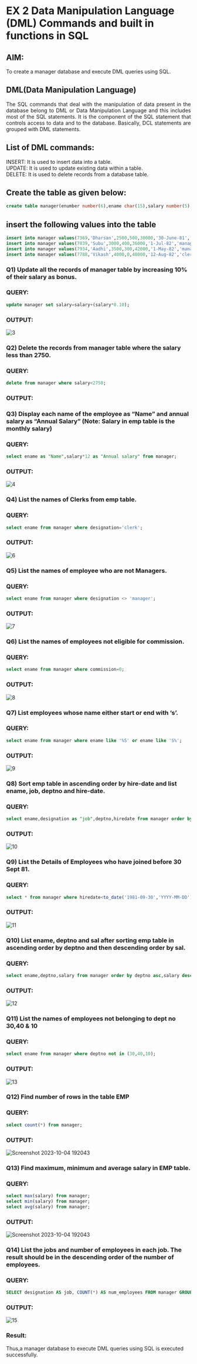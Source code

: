 # EX 2 Data Manipulation Language (DML) Commands and built in functions in SQL
## AIM:
To create a manager database and execute DML queries using SQL.


## DML(Data Manipulation Language)
<div align="justify">
The SQL commands that deal with the manipulation of data present in the database belong to DML or Data Manipulation Language and this includes most of the SQL statements. It is the component of the SQL statement that controls access to data and to the database. Basically, DCL statements are grouped with DML statements.
</div>

## List of DML commands: 
<div align="justify">
INSERT: It is used to insert data into a table.<br>
UPDATE: It is used to update existing data within a table.<br>
DELETE: It is used to delete records from a database table.<br>
</div>

## Create the table as given below:
```sql
create table manager(enumber number(6),ename char(15),salary number(5),commission number(4),annualsalary number(7),Hiredate date,designation char(10),deptno number(2),reporting char(10));
```
## insert the following values into the table
```sql
insert into manager values(7369,'Dharsan',2500,500,30000,'30-June-81','clerk',10,'John');
insert into manager values(7839,'Subu',3000,400,36000,'1-Jul-82','manager',null,'James');
insert into manager values(7934,'Aadhi',3500,300,42000,'1-May-82','manager',30,NULL);
insert into manager values(7788,'Vikash',4000,0,48000,'12-Aug-82','clerk',50,'Bond');
```

### Q1) Update all the records of manager table by increasing 10% of their salary as bonus.

### QUERY:
```sql
update manager set salary=salary+(salary*0.10);
```

### OUTPUT:
![3](https://github.com/Mothesh-M127/EX-2-Data-Manipulation-Language-DML-and-Data-Control-Language-DCL-Commands/assets/94170892/e7b1d37e-76f5-4fbc-89ef-2f22c38361e5)


### Q2) Delete the records from manager table where the salary less than 2750.


### QUERY:
```sql
delete from manager where salary<2750;
```

### OUTPUT:


### Q3) Display each name of the employee as “Name” and annual salary as “Annual Salary” (Note: Salary in emp table is the monthly salary)


### QUERY:
```sql
select ename as "Name",salary*12 as "Annual salary" from manager;
```

### OUTPUT:
![4](https://github.com/Mothesh-M127/EX-2-Data-Manipulation-Language-DML-and-Data-Control-Language-DCL-Commands/assets/94170892/52004569-0470-49eb-a24d-64b4d512ac3f)


### Q4)	List the names of Clerks from emp table.


### QUERY:
```sql
select ename from manager where designation='clerk';
```

### OUTPUT:
![6](https://github.com/Mothesh-M127/EX-2-Data-Manipulation-Language-DML-and-Data-Control-Language-DCL-Commands/assets/94170892/f7e78ed0-3423-4922-ac57-cc21d02f9bda)



### Q5)	List the names of employee who are not Managers.


### QUERY:
```sql
select ename from manager where designation <> 'manager';
```

### OUTPUT:
![7](https://github.com/Mothesh-M127/EX-2-Data-Manipulation-Language-DML-and-Data-Control-Language-DCL-Commands/assets/94170892/b5f2383f-984f-4126-a0c4-ad595f2c765e)


### Q6)	List the names of employees not eligible for commission.


### QUERY:
```sql
select ename from manager where commission=0;
```

### OUTPUT:
![8](https://github.com/Mothesh-M127/EX-2-Data-Manipulation-Language-DML-and-Data-Control-Language-DCL-Commands/assets/94170892/d4456f1d-4e63-4bb4-a87d-dde17ede9ba2)


### Q7)	List employees whose name either start or end with ‘s’.


### QUERY:
```sql
select ename from manager where ename like '%S' or ename like 'S%';
```

### OUTPUT:
![9](https://github.com/Mothesh-M127/EX-2-Data-Manipulation-Language-DML-and-Data-Control-Language-DCL-Commands/assets/94170892/805c98b0-11e4-41c7-8699-0a02b113c131)


### Q8) Sort emp table in ascending order by hire-date and list ename, job, deptno and hire-date.


### QUERY:
```sql
select ename,designation as "job",deptno,hiredate from manager order by hiredate asc;
```

### OUTPUT:
![10](https://github.com/Mothesh-M127/EX-2-Data-Manipulation-Language-DML-and-Data-Control-Language-DCL-Commands/assets/94170892/38eb2bf0-f8d2-4feb-9869-cad0a538660f)


### Q9) List the Details of Employees who have joined before 30 Sept 81.


### QUERY:
```sql
select * from manager where hiredate<to_date('1981-09-30','YYYY-MM-DD');
```

### OUTPUT:
![11](https://github.com/Mothesh-M127/EX-2-Data-Manipulation-Language-DML-and-Data-Control-Language-DCL-Commands/assets/94170892/e9cce7b4-d3a6-4cab-9526-03b89585d4e4)


### Q10)	List ename, deptno and sal after sorting emp table in ascending order by deptno and then descending order by sal.


### QUERY:
```sql
select ename,deptno,salary from manager order by deptno asc,salary desc;
```

### OUTPUT:
![12](https://github.com/Mothesh-M127/EX-2-Data-Manipulation-Language-DML-and-Data-Control-Language-DCL-Commands/assets/94170892/39fbe695-51db-4c12-9a80-b64bcc7eacc5)


### Q11) List the names of employees not belonging to dept no 30,40 & 10


### QUERY:
```sql
select ename from manager where deptno not in (30,40,10);
```

### OUTPUT:
![13](https://github.com/Mothesh-M127/EX-2-Data-Manipulation-Language-DML-and-Data-Control-Language-DCL-Commands/assets/94170892/56d6838d-e8db-48ac-921b-46ef674543ce)

### Q12) Find number of rows in the table EMP

### QUERY:
```sql
select count(*) from manager;
```

### OUTPUT:
![Screenshot 2023-10-04 192043](https://github.com/Mothesh-M127/EX-2-Data-Manipulation-Language-DML-and-Data-Control-Language-DCL-Commands/assets/94170892/9da0bad6-7416-4c29-9430-f44767d92314)


### Q13) Find maximum, minimum and average salary in EMP table.

### QUERY:
```sql
select max(salary) from manager;
select min(salary) from manager;
select avg(salary) from manager;
```

### OUTPUT:
![Screenshot 2023-10-04 192043](https://github.com/Mothesh-M127/EX-2-Data-Manipulation-Language-DML-and-Data-Control-Language-DCL-Commands/assets/94170892/1765e501-ccee-4089-aa16-49b3b7e07410)


### Q14) List the jobs and number of employees in each job. The result should be in the descending order of the number of employees.

### QUERY:
```sql
SELECT designation AS job, COUNT(*) AS num_employees FROM manager GROUP BY designation ORDER BY num_employees DESC;
```

### OUTPUT:
![15](https://github.com/Mothesh-M127/EX-2-Data-Manipulation-Language-DML-and-Data-Control-Language-DCL-Commands/assets/94170892/94fc19f7-4b44-47bb-85e7-2499b00caca3)

### Result:
Thus,a manager database to execute DML queries using SQL is executed successfully.
